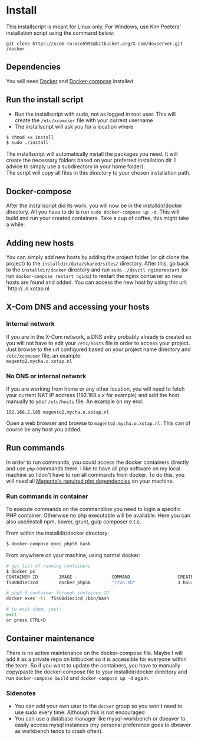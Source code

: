 # Install
This installscript is meant for Linux only. For Windows, use Kim Peeters' installation script using the command below:
```
git clone https://xcom-ro:xco5991@bitbucket.org/X-com/devserver.git /docker
```
## Dependencies
You will need [Docker](https://docs.docker.com/install/) and [Docker-compose](https://docs.docker.com/compose/install/) installed.

## Run the install script
* Run the installscript with sudo, not as logged in root user. This will create the `/etc/xcomuser` file with your current username
* The installscript will ask you for a location where 
```bash
$ chmod +x install
$ sudo ./install
```
The installscript will automatically install the packages you need. It will create the necessary folders based on your preferred installation dir (I advice to simply use a subdirectory in your home folder).  
The script will copy all files in this directory to your chosen installation path.

## Docker-compose
After the installscript did its work, you will now be in the installdir/docker directory. All you have to do is run `sudo docker-compose up -d`. This will build and run your created containers. Take a cup of coffee, this might take a while.

## Adding new hosts
You can simply add new hosts by adding the project folder (or git clone the project) to the `installdir/data/shared/sites/` directory. After this, go back to the `installdir/docker` directory and run `sudo ./devctl nginxrestart` (or run `docker-compose restart nginx`) to restart the nginx container so new hosts are found and added. You can access the new host by using this url: `http://<host>.<xcomuser>.o.xotap.nl

## X-Com DNS and accessing your hosts
### Internal network
If you are in the X-Com network, a DNS entry probably already is created so you will not have to edit your `/etc/hosts` file in order to access your project. Just browse to the url configured based on your project name directory and `/etc/xcomuser` file, an example:  
`magento2.mycha.o.xotap.nl`

### No DNS or internal network
If you are working from home or any other location, you will need to fetch your current NAT IP address (192.168.x.x for example) and add the host manually to your `/etc/hosts` file. An example on my end:
```
192.168.2.185 magento2.mycha.o.xotap.nl
```
Open a web browser and browse to `magento2.mycha.o.xotap.nl`. This can of course be any host you added.

## Run commands
In order to run commands, you could access the docker containers directly and use `php` commands there. I like to have all php software on my local machine so I don't have to run all commands from docker. To do this, you will need all [Magento's required php dependencies](https://devdocs.magento.com/guides/v2.3/install-gde/system-requirements-tech.html#required-php-extensions) on your machine.


### Run commands in container
To execute commands on the commandline you need to login a specific PHP container. Otherwise no php executable will be available. Here you can also use/install npm, bower, grunt, gulp composer e.t.c.

From within the installdir/docker directory:

```bash
$ docker-compose exec php56 bash
```
From anywhere on your machine, using normal docker:
```bash
# get list of running containers
$ docker ps
CONTAINER ID        IMAGE               COMMAND                  CREATED             STATUS              PORTS               NAMES
f5408d1ec3cd        docker_php56        "/run.sh"                3 hours ago         Up 3 hours                              docker_php56_1

# php5.6 container through container ID
docker exec -ti  f5408d1ec3cd /bin/bash

# to exit them, just:
exit
or press CTRL+D
```

## Container maintenance
There is no active maintenance on the docker-compose file. Maybe I will add it as a private repo on bitbucket so it is accessible for everyone within the team. So if you want to update the containers, you have to manually copy/paste the docker-compose file to your installdir/docker directory and run `docker-compose build` and `docker-compose up -d` again.

### Sidenotes
- You can add your own user to the `docker` group so you won't need to use sudo every time. Although this is not encouraged
- You can use a database manager like mysql-workbench or dbeaver to easily access mysql instances (my personal preference goes to dbeaver as workbench tends to crash often).

